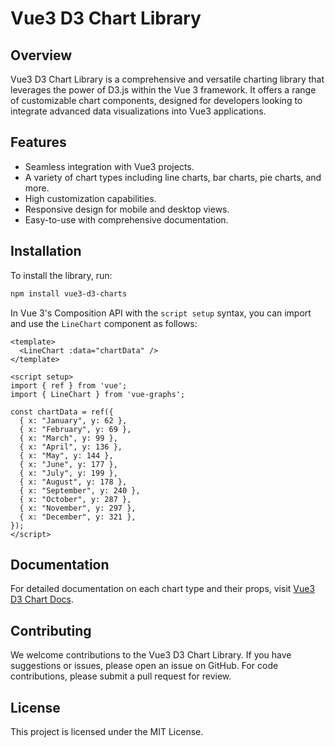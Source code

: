 # Vue3 D3 Chart Library

## Overview

Vue3 D3 Chart Library is a comprehensive and versatile charting library that leverages the power of D3.js within the Vue 3 framework. It offers a range of customizable chart components, designed for developers looking to integrate advanced data visualizations into Vue3 applications.

## Features

- Seamless integration with Vue3 projects.
- A variety of chart types including line charts, bar charts, pie charts, and more.
- High customization capabilities.
- Responsive design for mobile and desktop views.
- Easy-to-use with comprehensive documentation.

## Installation

To install the library, run:

```bash
npm install vue3-d3-charts
```

In Vue 3's Composition API with the `script setup` syntax, you can import and use the `LineChart` component as follows:

```vue
<template>
  <LineChart :data="chartData" />
</template>

<script setup>
import { ref } from 'vue';
import { LineChart } from 'vue-graphs';

const chartData = ref({
  { x: "January", y: 62 },
  { x: "February", y: 69 },
  { x: "March", y: 99 },
  { x: "April", y: 136 },
  { x: "May", y: 144 },
  { x: "June", y: 177 },
  { x: "July", y: 199 },
  { x: "August", y: 178 },
  { x: "September", y: 240 },
  { x: "October", y: 287 },
  { x: "November", y: 297 },
  { x: "December", y: 321 },
});
</script>
```
## Documentation

For detailed documentation on each chart type and their props, visit [Vue3 D3 Chart Docs](https://www.vuegraphs.com).

## Contributing

We welcome contributions to the Vue3 D3 Chart Library. If you have suggestions or issues, please open an issue on GitHub. For code contributions, please submit a pull request for review.

## License

This project is licensed under the MIT License.

